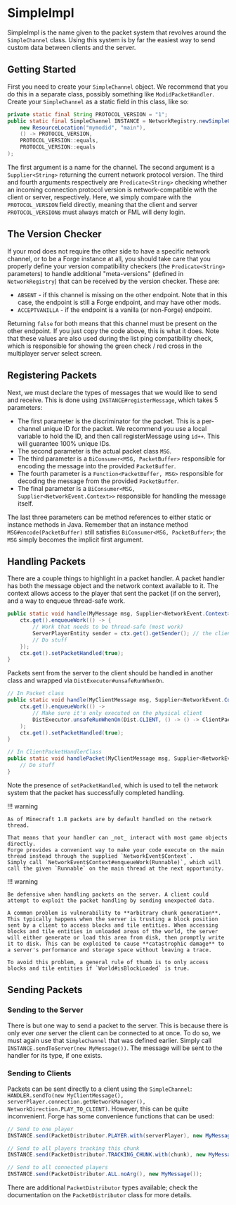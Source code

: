 SimpleImpl
==========

SimpleImpl is the name given to the packet system that revolves around the `SimpleChannel` class. Using this system is by far the easiest way to send custom data between clients and the server.

Getting Started
---------------

First you need to create your `SimpleChannel` object. We recommend that you do this in a separate class, possibly something like `ModidPacketHandler`. Create your `SimpleChannel` as a static field in this class, like so:

```java
private static final String PROTOCOL_VERSION = "1";
public static final SimpleChannel INSTANCE = NetworkRegistry.newSimpleChannel(
    new ResourceLocation("mymodid", "main"),
    () -> PROTOCOL_VERSION,
    PROTOCOL_VERSION::equals,
    PROTOCOL_VERSION::equals
);
```

The first argument is a name for the channel. The second argument is a `Supplier<String>` returning the current network protocol version. The third and fourth arguments respectively are `Predicate<String>` checking whether an incoming connection protocol version is network-compatible with the client or server, respectively.
Here, we simply compare with the `PROTOCOL_VERSION` field directly, meaning that the client and server `PROTOCOL_VERSION`s must always match or FML will deny login.

The Version Checker
-------------------

If your mod does not require the other side to have a specific network channel, or to be a Forge instance at all, you should take care that you properly define your version compatibility checkers (the `Predicate<String>` parameters) to handle additional "meta-versions" (defined in `NetworkRegistry`) that can be received by the version checker. These are:

* `ABSENT` - if this channel is missing on the other endpoint. Note that in this case, the endpoint is still a Forge endpoint, and may have other mods.
* `ACCEPTVANILLA` - if the endpoint is a vanilla (or non-Forge) endpoint.

Returning `false` for both means that this channel must be present on the other endpoint. If you just copy the code above, this is what it does. Note that these values are also used during the list ping compatibility check, which is responsible for showing the green check / red cross in the multiplayer server select screen.

Registering Packets
-------------------

Next, we must declare the types of messages that we would like to send and receive. This is done using `INSTANCE#registerMessage`, which takes 5 parameters:

- The first parameter is the discriminator for the packet. This is a per-channel unique ID for the packet. We recommend you use a local variable to hold the ID, and then call registerMessage using `id++`. This will guarantee 100% unique IDs.
- The second parameter is the actual packet class `MSG`.
- The third parameter is a `BiConsumer<MSG, PacketBuffer>` responsible for encoding the message into the provided `PacketBuffer`.
- The fourth parameter is a `Function<PacketBuffer, MSG>` responsible for decoding the message from the provided `PacketBuffer`.
- The final parameter is a `BiConsumer<MSG, Supplier<NetworkEvent.Context>>` responsible for handling the message itself.

The last three parameters can be method references to either static or instance methods in Java. Remember that an instance method `MSG#encode(PacketBuffer)` still satisfies `BiConsumer<MSG, PacketBuffer>`; the `MSG` simply becomes the implicit first argument.

Handling Packets
----------------

There are a couple things to highlight in a packet handler. A packet handler has both the message object and the network context available to it. The context allows access to the player that sent the packet (if on the server), and a way to enqueue thread-safe work.

```java
public static void handle(MyMessage msg, Supplier<NetworkEvent.Context> ctx) {
    ctx.get().enqueueWork(() -> {
        // Work that needs to be thread-safe (most work)
        ServerPlayerEntity sender = ctx.get().getSender(); // the client that sent this packet
        // Do stuff
    });
    ctx.get().setPacketHandled(true);
}
```

Packets sent from the server to the client should be handled in another class and wrapped via `DistExecutor#unsafeRunWhenOn`.

```java
// In Packet class
public static void handle(MyClientMessage msg, Supplier<NetworkEvent.Context> ctx) {
    ctx.get().enqueueWork(() ->
        // Make sure it's only executed on the physical client
        DistExecutor.unsafeRunWhenOn(Dist.CLIENT, () -> () -> ClientPacketHandlerClass.handlePacket(msg, ctx))
    );
    ctx.get().setPacketHandled(true);
}

// In ClientPacketHandlerClass
public static void handlePacket(MyClientMessage msg, Supplier<NetworkEvent.Context> ctx) {
    // Do stuff
}
```

Note the presence of `setPacketHandled`, which is used to tell the network system that the packet has successfully completed handling.

!!! warning

    As of Minecraft 1.8 packets are by default handled on the network thread.

    That means that your handler can _not_ interact with most game objects directly.
    Forge provides a convenient way to make your code execute on the main thread instead through the supplied `NetworkEvent$Context`.
    Simply call `NetworkEvent$Context#enqueueWork(Runnable)`, which will call the given `Runnable` on the main thread at the next opportunity.

!!! warning

    Be defensive when handling packets on the server. A client could attempt to exploit the packet handling by sending unexpected data.

    A common problem is vulnerability to **arbitrary chunk generation**. This typically happens when the server is trusting a block position sent by a client to access blocks and tile entities. When accessing blocks and tile entities in unloaded areas of the world, the server will either generate or load this area from disk, then promptly write it to disk. This can be exploited to cause **catastrophic damage** to a server's performance and storage space without leaving a trace.

    To avoid this problem, a general rule of thumb is to only access blocks and tile entities if `World#isBlockLoaded` is true.


Sending Packets
---------------

### Sending to the Server

There is but one way to send a packet to the server. This is because there is only ever *one* server the client can be connected to at once. To do so, we must again use that `SimpleChannel` that was defined earlier. Simply call `INSTANCE.sendToServer(new MyMessage())`. The message will be sent to the handler for its type, if one exists.

### Sending to Clients

Packets can be sent directly to a client using the `SimpleChannel`: `HANDLER.sendTo(new MyClientMessage(), serverPlayer.connection.getNetworkManager(), NetworkDirection.PLAY_TO_CLIENT)`. However, this can be quite inconvenient. Forge has some convenience functions that can be used:

```java
// Send to one player
INSTANCE.send(PacketDistributor.PLAYER.with(serverPlayer), new MyMessage());

// Send to all players tracking this chunk
INSTANCE.send(PacketDistributor.TRACKING_CHUNK.with(chunk), new MyMessage());

// Send to all connected players
INSTANCE.send(PacketDistributor.ALL.noArg(), new MyMessage());
```

There are additional `PacketDistributor` types available; check the documentation on the `PacketDistributor` class for more details.
